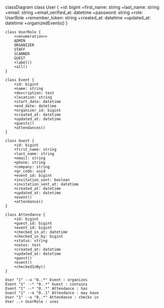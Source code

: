 <!-- # Diagramme de classes du système -->

classDiagram
    class User {
        +id: bigint
        +first_name: string
        +last_name: string
        +email: string
        +email_verified_at: datetime
        +password: string
        +role: UserRole
        +remember_token: string
        +created_at: datetime
        +updated_at: datetime
        +organizedEvents()
    }

    class UserRole {
        <<enumeration>>
        ADMIN
        ORGANIZER
        STAFF
        SCANNER
        GUEST
        +label()
        +all()
    }

    class Event {
        +id: bigint
        +name: string
        +description: text
        +location: string
        +start_date: datetime
        +end_date: datetime
        +organizer_id: bigint
        +created_at: datetime
        +updated_at: datetime
        +guests()
        +attendances()
    }

    class Guest {
        +id: bigint
        +first_name: string
        +last_name: string
        +email: string
        +phone: string
        +company: string
        +qr_code: uuid
        +event_id: bigint
        +invitation_sent: boolean
        +invitation_sent_at: datetime
        +created_at: datetime
        +updated_at: datetime
        +event()
        +attendance()
    }

    class Attendance {
        +id: bigint
        +guest_id: bigint
        +event_id: bigint
        +checked_in_at: datetime
        +checked_in_by: bigint
        +status: string
        +notes: text
        +created_at: datetime
        +updated_at: datetime
        +guest()
        +event()
        +checkedInBy()
    }

    User "1" --o "0..*" Event : organizes
    Event "1" --* "0..*" Guest : contains
    Event "1" --* "0..*" Attendance : has
    Guest "1" --o "0..1" Attendance : may have
    User "1" --o "0..*" Attendance : checks in
    User ..> UserRole : uses
